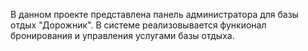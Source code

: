 В данном проекте представлена панель администратора для базы отдых "Дорожник".
В системе реализовывается функионал бронирования и управления услугами базы отдыха.
